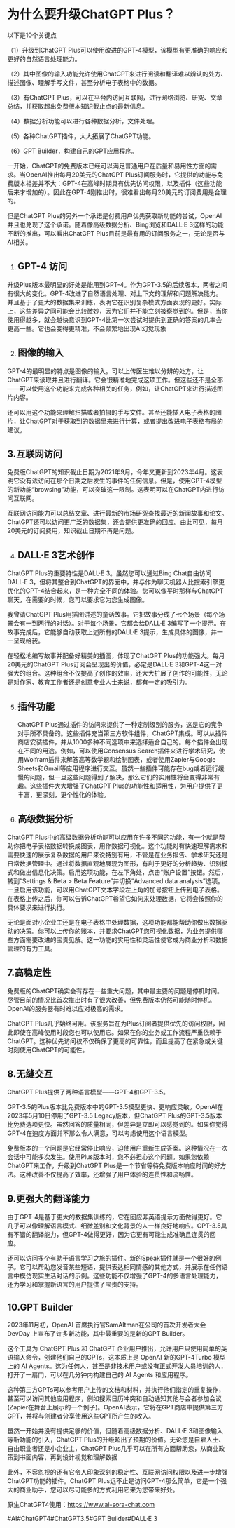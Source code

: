 # 为什么要升级ChatGPT Plus？

以下是10个关键点

（1）升级到ChatGPT Plus可以使用改进的GPT-4模型，该模型有更准确的响应和更好的自然语言处理能力。

（2）其中图像的输入功能允许使用ChatGPT来进行阅读和翻译难以辨认的处方、描述图像、理解手写文件，甚至分析电子表格中的数据。

（3）有ChatGPT Plus，可以在平台内访问互联网，进行网络浏览、研究、文章总结，并获取超出免费版本知识截止点的最新信息。

（4）数据分析功能可以进行各种数据分析，文件处理。

（5）各种ChatGPT插件，大大拓展了ChatGPT功能。

（6）GPT Builder，构建自己的GPT应用程序。

一开始，ChatGPT的免费版本已经可以满足普通用户在质量和易用性方面的需求。当OpenAI推出每月20美元的ChatGPT Plus订阅服务时，它提供的功能与免费版本相差并不大：GPT-4在高峰时期具有优先访问权限，以及插件（这些功能后来才增加的）。因此在GPT-4刚推出时，很难看出每月20美元的订阅费用是合理的。

但是ChatGPT Plus的另外一个承诺是付费用户优先获取新功能的尝试，OpenAI并且也兑现了这个承诺。随着像高级数据分析、Bing浏览和DALL·E 3这样的功能不断的推出，可以看出ChatGPT Plus目前是最有用的订阅服务之一，无论是否与AI相关。

1. ## GPT-4 访问

 升级Plus版本最明显的好处是能用到GPT-4。作为GPT-3.5的后续版本，两者之间有很大的变化。GPT-4改进了自然语言处理、对上下文的理解和问题解决能力。并且基于了更大的数据集来训练，表明它在识别复杂模式方面表现的更好。实际上，这些差异之间可能会比较微妙，因为它们并不能立刻被察觉到的。但是，当你使用得越多，就会越快意识到GPT-4比第一次尝试时提供到正确的答案的几率会更高一些。它也会变得更精准，不会频繁地出现AI幻觉现象

2. ## 图像的输入

GPT-4的最明显的特点是图像的输入。可以上传医生难以分辨的处方，让ChatGPT来读取并且进行翻译。它会很精准地完成这项工作。但这些还不是全部——可以使用这个功能来完成各种相关的任务，例如，让ChatGPT来进行描述图片内容。

还可以用这个功能来理解扫描或者拍摄的手写文件。甚至还能插入电子表格的图片，让ChatGPT对于获取到的数据里来进行计算，或者提出改进电子表格布局的建议。

## 3.互联网访问

免费版ChatGPT的知识截止日期为2021年9月，今年又更新到2023年4月。这表明它没有法访问在那个日期之后发生的事件的任何信息。但是，使用GPT-4模型的新功能“browsing”功能，可以突破这一限制。这表明可以在ChatGPT内进行访问互联网。

互联网访问能力可以总结文章、进行最新的市场研究查找最近的新闻故事和论文。ChatGPT还可以访问更广泛的数据集，还会提供更准确的回应。由此可见，每月20美元的订阅费用，知识截止日期不再是问题。

4. ## DALL·E 3艺术创作

ChatGPT Plus的重要特性是DALL·E 3。虽然您可以通过Bing Chat自由访问DALL·E 3，但将其整合到ChatGPT的界面中，并与作为聊天机器人比搜索引擎更优化的GPT-4结合起来，是一种完全不同的体验。您可以像平时那样与ChatGPT聊天，在需要的时候，您可以要求它为您生成图像。

我曾请ChatGPT Plus用插图讲述的童话故事。它把故事分成了七个场景（每个场景会有一到两行的对话）。对于每个场景，它都会给DALL·E 3编写了一个提示。在故事完成后，它能够自动获取上述所有的DALL·E 3提示，生成具体的图像，并一 一呈现给我。

在轻松地编写故事并配备好精美的插图，体现了ChatGPT Plus的功能强大。每月20美元的ChatGPT Plus订阅会呈现出的价值，必定是DALL·E 3和GPT-4这一对强大的组合。这种组合不仅提高了创作的效率，还大大扩展了创作的可能性，无论是对作家、教育工作者还是创意专业人士来说，都有一定的吸引力。

5. ## 插件功能

   ChatGPT Plus通过插件的访问来提供了一种定制级别的服务，这是它的竞争对手所不具备的。这些插件充当第三方软件组件，ChatGPT集成。可以从插件商店安装插件，并从1000多种不同选项中来选择适合自己的。每个插件会出现在不同的用途。例如，可以使用Consensus Search插件来进行学术研究，使用Wolfram插件来解答高等数学题和绘制图表，或者使用Zapier与Google Sheets和Gmail等应用程序进行交互。虽然一些插件可能存在bug或者运行缓慢的问题，但一旦这些问题得到了解决，那么它们的实用性将会变得非常有趣。这些插件大大增强了ChatGPT Plus的功能性和适用性，为用户提供了更丰富，更深刻，更个性化的体验。

6. ## 高级数据分析

ChatGPT Plus中的高级数据分析功能可以应用在许多不同的功能，有一个就是帮助你把电子表格数据转换成图表，用作数据可视化。这个功能对有快速理解需求和需要快速的展示复杂数据的用户来说特别有用，不管是在业务报告、学术研究还是日常数据管理中。通过将数据直观地展现为图形，有利于更好的分析趋势、识别模式和做出信息化决策。启用这项功能，在左下角处，点击“账户设置”按钮。然后，转到“Settings & Beta > Beta Feature”并切换“Advanced data analysis”选项。一旦启用该功能，可以用ChatGPT文本字段左上角的加号按钮上传到电子表格。在表格上传之后，你可以告诉ChatGPT希望它如何来处理数据，它将会按照你的具体要求来进行执行。

无论是面对小企业主还是在电子表格中处理数据，这项功能都能帮助你做出数据驱动的决策。你可以上传你的账本，并要求ChatGPT您可视化数据，为业务提供哪些方面需要改进的宝贵见解。这一功能的实用性和灵活性使它成为商业分析和数据管理的有力工具。

##  7.高稳定性

免费版的ChatGPT确实会有存在一些重大问题，其中最主要的问题是停机时间。尽管目前的情况比首次推出时有了很大改善，但免费版本仍然可能随时停机。OpenAI的服务器有时难以应对极高的需求。

ChatGPT Plus几乎始终可用。该服务旨在为Plus订阅者提供优先的访问权限，因此即使在高峰使用时段您也可以使用它。如果在你的业务或工作流程严重依赖于ChatGPT。这种优先访问权不仅确保了更高的可靠性，而且提高了在紧急或关键时刻使用ChatGPT的可能性。

## 8.无缝交互

 ChatGPT Plus提供了两种语言模型——GPT-4和GPT-3.5。

GPT-3.5的Plus版本比免费版本中的GPT-3.5模型更快、更响应灵敏。OpenAI在2023年5月10日停用了GPT-3.5 Legacy版本，但ChatGPT Plus的GPT-3.5版本比免费选项更快。虽然回答的质量相同，但差异是立即可以感觉到的。如果你觉得GPT-4在速度方面并不那么令人满意，可以考虑使用这个语言模型。

免费版本的一个问题是它经常停止响应，迫使用户重新生成答案。这种情况在一次会话中可能多次发生。使用Plus版本时，您不必担心这个问题。如果您依赖ChatGPT来工作，升级到ChatGPT Plus是一个节省等待免费版本响应时间的好方法。这种改善不仅提高了效率，还增强了用户体验的连贯性和流畅性。

## 9.更强大的翻译能力

由于GPT-4是基于更大的数据集训练的，它在回应非英语提示方面做得更好。它几乎可以像理解语言模式、细微差别和文化背景的人一样良好地响应。GPT-3.5具有不错的翻译能力，但GPT-4做得更好，因为它更有可能生成准确且连贯的回应。

还可以访问多个有助于语言学习之旅的插件。新的Speak插件就是一个很好的例子。它可以帮助您发音某些短语，提供表达相同情感的其他方式，并展示在任何语言中模仿现实生活对话的示例。这些功能不仅增强了GPT-4的多语言处理能力，还为学习和掌握新语言的用户提供了宝贵的支持。

## 10.GPT Builder

2023年11月初，OpenAI 首席执行官SamAltman在公司的首次开发者大会 DevDay 上宣布了许多新功能，其中最重要的是新的GPT Builder。

这个工具为 ChatGPT Plus 和 ChatGPT 企业用户推出，允许用户只使用简单的英语输入命令，创建他们自己的GPTs，这本质上是 OpenAI 新的GPT-4Turbo 模型上的 AI Agents。这为任何人，甚至是非技术用户或没有正式开发人员培训的人，打开了一扇门，可以在几分钟内构建自己的 AI Agents 和应用程序。

这种第三方GPTs可以参考用户上传的文档和材料，并执行他们指定的重复操作，甚至可以访问其他应用程序，例如搜索日历冲突和自动通知其他与会者参加会议(Zapier在舞台上展示的一个例子)。OpenAI表示，它将在GPT商店中提供第三方GPT，并将与创建者分享使用这些GPT所产生的收入。

虽然一开始并没有提供足够的价值，但随着高级数据分析、DALL·E 3和图像输入等新功能的引入，ChatGPT Plus的升级超出了预期的价值。无论您是自雇人士、自由职业者还是小企业主，ChatGPT Plus几乎可以在所有方面帮助您，从商业政策到书面内容，再到设计视觉和理解数据

此外，不容忽视的还有它令人印象深刻的稳定性、互联网访问权限以及进一步增强ChatGPT功能的插件。ChatGPT Plus远不止是访问GPT-4那么简单，它是一个强大的商业助手，您可以尽可能多的方式利用它来为您带来好处。

原生ChatGPT4使用：https://www.ai-sora-chat.com

#AI#ChatGPT4#ChatGPT3.5#GPT Builder#DALL·E 3
